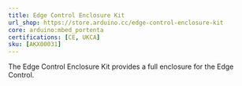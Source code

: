 ```yaml
---
title: Edge Control Enclosure Kit
url_shop: https://store.arduino.cc/edge-control-enclosure-kit
core: arduino:mbed_portenta
certifications: [CE, UKCA]
sku: [AKX00031]
---
```


The Edge Control Enclosure Kit provides a full enclosure for the Edge Control.